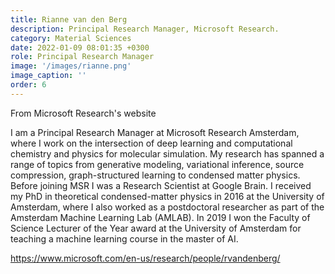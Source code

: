 ```yaml
---
title: Rianne van den Berg
description: Principal Research Manager, Microsoft Research.
category: Material Sciences 
date: 2022-01-09 08:01:35 +0300
role: Principal Research Manager
image: '/images/rianne.png'
image_caption: ''
order: 6
---
```

From Microsoft Research's website

I am a Principal Research Manager at Microsoft Research Amsterdam, where I work on the intersection of deep learning and computational chemistry and physics for molecular simulation. My research has spanned a range of topics from generative modeling, variational inference, source compression, graph-structured learning to condensed matter physics. Before joining MSR I was a Research Scientist at Google Brain. I received my PhD in theoretical condensed-matter physics in 2016 at the University of Amsterdam, where I also worked as a postdoctoral researcher as part of the Amsterdam Machine Learning Lab (AMLAB). In 2019 I won the Faculty of Science Lecturer of the Year award at the University of Amsterdam for teaching a machine learning course in the master of AI.

https://www.microsoft.com/en-us/research/people/rvandenberg/